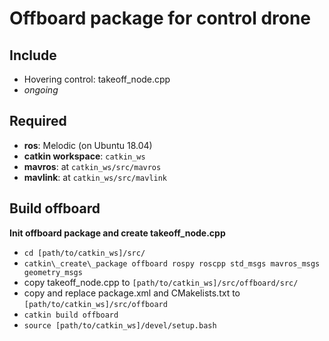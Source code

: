 # Offboard package for control drone

## Include
- Hovering control: takeoff\_node.cpp
- _ongoing_

## Required
- **ros**: Melodic (on Ubuntu 18.04)
- **catkin workspace**: `catkin_ws`
- **mavros**: at `catkin_ws/src/mavros`
- **mavlink**: at `catkin_ws/src/mavlink`

## Build offboard
**Init offboard package and create takeoff\_node.cpp**
- `cd [path/to/catkin_ws]/src/`
- `catkin\_create\_package offboard rospy roscpp std_msgs mavros_msgs geometry_msgs`
- copy takeoff\_node.cpp to `[path/to/catkin_ws]/src/offboard/src/`
- copy and replace package.xml and CMakelists.txt to `[path/to/catkin_ws]/src/offboard`
- `catkin build offboard`
- `source [path/to/catkin_ws]/devel/setup.bash`
